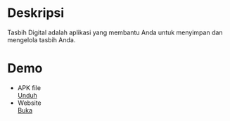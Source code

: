 # Deskripsi

Tasbih Digital adalah aplikasi yang membantu Anda untuk menyimpan dan mengelola tasbih Anda.

# Demo

- APK file  
  [Unduh](https://github.com/harysuryanto/tasbih_digital/files/8901608/Tasbih.Digital.v2.2.20.zip)
- Website  
  [Buka](https://tasbih-digital.netlify.app/)
